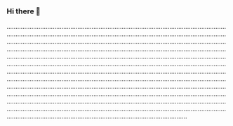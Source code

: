 ### Hi there 👋

......................................................................................................................................................................................................................................................................................................................................................................................................................................................................................................................................................................................................................................................................................................................................................................................................................................................................................................................................................................................................................................................................................................................................................................................................................................................................................................................................................................................................................................................................................................................................................................................................................................................